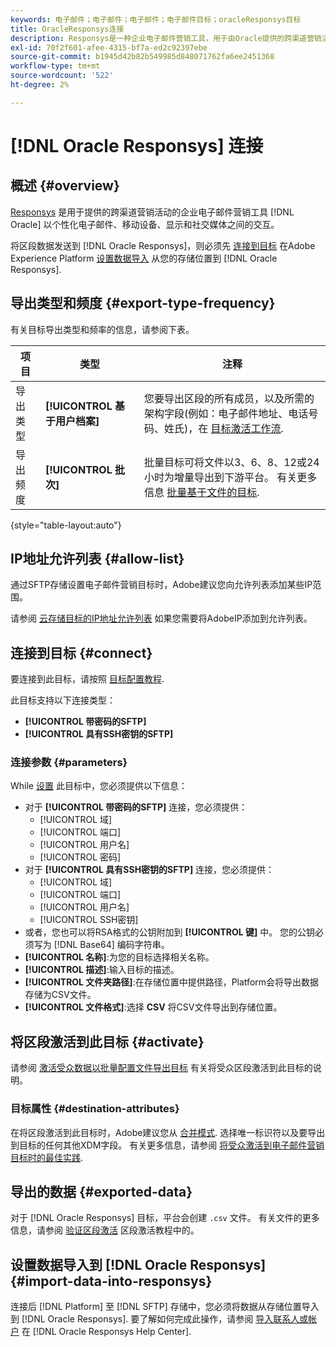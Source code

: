 ```yaml
---
keywords: 电子邮件；电子邮件；电子邮件；电子邮件目标；oracleResponsys目标
title: OracleResponsys连接
description: Responsys是一种企业电子邮件营销工具，用于由Oracle提供的跨渠道营销活动，用于个性化电子邮件、移动设备、显示和社交之间的交互。
exl-id: 70f2f601-afee-4315-bf7a-ed2c92397ebe
source-git-commit: b1945d42b82b549985d848071762fa6ee2451368
workflow-type: tm+mt
source-wordcount: '522'
ht-degree: 2%

---
```


# [!DNL Oracle Responsys] 连接

## 概述 {#overview}

[Responsys](https://www.oracle.com/cx/marketing/campaign-management/) 是用于提供的跨渠道营销活动的企业电子邮件营销工具 [!DNL Oracle] 以个性化电子邮件、移动设备、显示和社交媒体之间的交互。

将区段数据发送到 [!DNL Oracle Responsys]，则必须先 [连接到目标](#connect-destination) 在Adobe Experience Platform [设置数据导入](#import-data-into-responsys) 从您的存储位置到 [!DNL Oracle Responsys].

## 导出类型和频度 {#export-type-frequency}

有关目标导出类型和频率的信息，请参阅下表。

| 项目 | 类型 | 注释 |
---------|----------|---------|
| 导出类型 | **[!UICONTROL 基于用户档案]** | 您要导出区段的所有成员，以及所需的架构字段(例如：电子邮件地址、电话号码、姓氏)，在 [目标激活工作流](../../ui/activate-batch-profile-destinations.md#select-attributes). |
| 导出频度 | **[!UICONTROL 批次]** | 批量目标可将文件以3、6、8、12或24小时为增量导出到下游平台。 有关更多信息 [批量基于文件的目标](/help/destinations/destination-types.md#file-based). |

{style=&quot;table-layout:auto&quot;}

## IP地址允许列表 {#allow-list}

通过SFTP存储设置电子邮件营销目标时，Adobe建议您向允许列表添加某些IP范围。

请参阅 [云存储目标的IP地址允许列表](../cloud-storage/ip-address-allow-list.md) 如果您需要将AdobeIP添加到允许列表。

## 连接到目标 {#connect}

要连接到此目标，请按照 [目标配置教程](../../ui/connect-destination.md).

此目标支持以下连接类型：

* **[!UICONTROL 带密码的SFTP]**
* **[!UICONTROL 具有SSH密钥的SFTP]**

### 连接参数 {#parameters}

While [设置](../../ui/connect-destination.md) 此目标中，您必须提供以下信息：

* 对于 **[!UICONTROL 带密码的SFTP]** 连接，您必须提供：
   * [!UICONTROL 域]
   * [!UICONTROL 端口]
   * [!UICONTROL 用户名]
   * [!UICONTROL 密码]
* 对于 **[!UICONTROL 具有SSH密钥的SFTP]** 连接，您必须提供：
   * [!UICONTROL 域]
   * [!UICONTROL 端口]
   * [!UICONTROL 用户名]
   * [!UICONTROL SSH密钥]
* 或者，您也可以将RSA格式的公钥附加到 **[!UICONTROL 键]** 中。 您的公钥必须写为 [!DNL Base64] 编码字符串。
* **[!UICONTROL 名称]**:为您的目标选择相关名称。
* **[!UICONTROL 描述]**:输入目标的描述。
* **[!UICONTROL 文件夹路径]**:在存储位置中提供路径，Platform会将导出数据存储为CSV文件。
* **[!UICONTROL 文件格式]**:选择 **CSV** 将CSV文件导出到存储位置。

<!--

Commenting out Amazon S3 bucket part for now until support is clarified

- **[!UICONTROL Bucket name]**: Your Amazon S3 bucket, where Platform will deposit the data export. Your input must be between 3 and 63 characters long. Must begin and end with a letter or number. Must contain only lowercase letters, numbers, or hyphens ( - ). Must not be formatted as an IP address (for example, 192.100.1.1).

-->

## 将区段激活到此目标 {#activate}

请参阅 [激活受众数据以批量配置文件导出目标](../../ui/activate-batch-profile-destinations.md) 有关将受众区段激活到此目标的说明。

### 目标属性 {#destination-attributes}

在将区段激活到此目标时，Adobe建议您从 [合并模式](../../../profile/home.md#profile-fragments-and-union-schemas). 选择唯一标识符以及要导出到目标的任何其他XDM字段。 有关更多信息，请参阅 [将受众激活到电子邮件营销目标时的最佳实践](overview.md#best-practices).

## 导出的数据 {#exported-data}

对于 [!DNL Oracle Responsys] 目标，平台会创建 `.csv` 文件。 有关文件的更多信息，请参阅 [验证区段激活](../../ui/activate-batch-profile-destinations.md#verify) 区段激活教程中的。

## 设置数据导入到 [!DNL Oracle Responsys] {#import-data-into-responsys}

连接后 [!DNL Platform] 至 [!DNL SFTP] 存储中，您必须将数据从存储位置导入到 [!DNL Oracle Responsys]. 要了解如何完成此操作，请参阅 [导入联系人或帐户](https://docs.oracle.com/cloud/latest/marketingcs_gs/OMCEA/Connect_WizardUpload.htm) 在 [!DNL Oracle Responsys Help Center].
